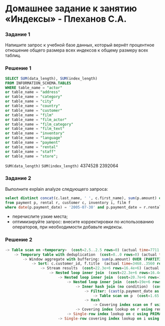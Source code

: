 # Домашнее задание к занятию «Индексы» - Плеханов С.А.

### Задание 1

Напишите запрос к учебной базе данных, который вернёт процентное отношение общего размера всех индексов к общему размеру всех таблиц.

### Решение 1

```sql
SELECT SUM(data_length), SUM(index_length)
FROM INFORMATION_SCHEMA.TABLES
WHERE table_name = "actor" 
or table_name = "address" 
or table_name = "category" 
or table_name = "city" 
or table_name = "country" 
or table_name = "customer" 
or table_name = "film" 
or table_name = "film_actor" 
or table_name = "film_category" 
or table_name = "film_text" 
or table_name = "inventory" 
or table_name = "language" 
or table_name = "payment" 
or table_name = "rental"
or table_name = "staff"
or table_name = "store";
```

`SUM(data_length)` `SUM(index_length)`
     4374528	         2392064


### Задание 2

Выполните explain analyze следующего запроса:
```sql
select distinct concat(c.last_name, ' ', c.first_name), sum(p.amount) over (partition by c.customer_id, f.title)
from payment p, rental r, customer c, inventory i, film f
where date(p.payment_date) = '2005-07-30' and p.payment_date = r.rental_date and r.customer_id = c.customer_id and i.inventory_id = r.inventory_id
```
- перечислите узкие места;
- оптимизируйте запрос: внесите корректировки по использованию операторов, при необходимости добавьте индексы.

### Решение 2

```sql
-> Table scan on <temporary>  (cost=2.5..2.5 rows=0) (actual time=7711..7711 rows=391 loops=1)
    -> Temporary table with deduplication  (cost=0..0 rows=0) (actual time=7711..7711 rows=391 loops=1)
        -> Window aggregate with buffering: sum(p.amount) OVER (PARTITION BY c.customer_id,f.title )   (actual time=3470..7464 rows=642000 loops=1)
            -> Sort: c.customer_id, f.title  (actual time=3468..3560 rows=642000 loops=1)
                -> Stream results  (cost=22.3e+6 rows=16.4e+6) (actual time=21.9..2421 rows=642000 loops=1)
                    -> Nested loop inner join  (cost=22.3e+6 rows=16.4e+6) (actual time=21.9..2102 rows=642000 loops=1)
                        -> Nested loop inner join  (cost=20.7e+6 rows=16.4e+6) (actual time=15.7..1841 rows=642000 loops=1)
                            -> Nested loop inner join  (cost=19e+6 rows=16.4e+6) (actual time=15.1..1558 rows=642000 loops=1)
                                -> Inner hash join (no condition)  (cost=1.58e+6 rows=15.8e+6) (actual time=11.3..83.5 rows=634000 loops=1)
                                    -> Filter: (cast(p.payment_date as date) = '2005-07-30')  (cost=1.65 rows=15813) (actual time=1.93..19.4 rows=634 loops=1)
                                        -> Table scan on p  (cost=1.65 rows=15813) (actual time=1.87..15.8 rows=16044 loops=1)
                                    -> Hash
                                        -> Covering index scan on f using idx_title  (cost=103 rows=1000) (actual time=3.92..8.32 rows=1000 loops=1)
                                -> Covering index lookup on r using rental_date (rental_date = p.payment_date)  (cost=1 rows=1.04) (actual time=0.00159..0.00214 rows=1.01 loops=634000)
                            -> Single-row index lookup on c using PRIMARY (customer_id = r.customer_id)  (cost=625e-6 rows=1) (actual time=222e-6..261e-6 rows=1 loops=642000)
                        -> Single-row covering index lookup on i using PRIMARY (inventory_id = r.inventory_id)  (cost=0.001 rows=1) (actual time=206e-6..238e-6 rows=1 loops=642000)
```


